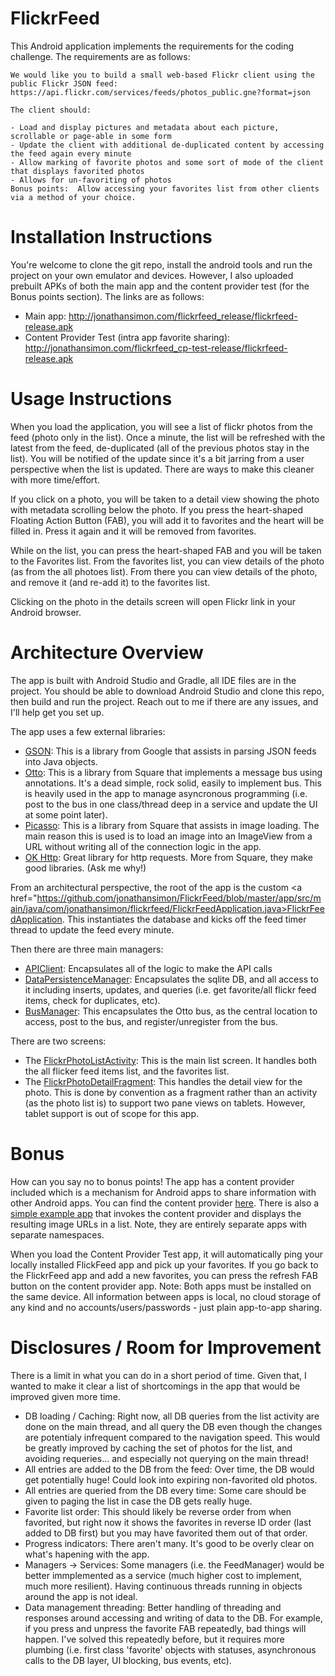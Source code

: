 # FlickrFeed

This Android application implements the requirements for the coding challenge. The requirements are as follows: 

```
We would like you to build a small web-based Flickr client using the public Flickr JSON feed: https://api.flickr.com/services/feeds/photos_public.gne?format=json

The client should:

- Load and display pictures and metadata about each picture, scrollable or page-able in some form
- Update the client with additional de-duplicated content by accessing the feed again every minute
- Allow marking of favorite photos and some sort of mode of the client that displays favorited photos
- Allows for un-favoriting of photos
Bonus points:  Allow accessing your favorites list from other clients via a method of your choice.
```

# Installation Instructions 

You're welcome to clone the git repo, install the android tools and run the project on your own emulator and devices. However, I also uploaded prebuilt APKs of both the main app and the content provider test (for the Bonus points section). The links are as follows: 

 * Main app: <a href="http://jonathansimon.com/flickrfeed_release/flickrfeed-release.apk">http://jonathansimon.com/flickrfeed_release/flickrfeed-release.apk</a>
 * Content Provider Test (intra app favorite sharing): <a href="http://jonathansimon.com/flickrfeed_release/flickrfeed-cp-test-release.apk">http://jonathansimon.com/flickrfeed_cp-test-release/flickrfeed-release.apk</a>

# Usage Instructions 

When you load the application, you will see a list of flickr photos from the feed (photo only in the list). Once a minute, the list will be refreshed with the latest from the feed, de-duplicated (all of the previous photos stay in the list). You will be notified of the update since it's a bit jarring from a user perspective when the list is updated. There are ways to make this cleaner with more time/effort. 

If you click on a photo, you will be taken to a detail view showing the photo with metadata scrolling below the photo. If you press the heart-shaped Floating Action Button (FAB), you will add it to favorites and the heart will be filled in. Press it again and it will be removed from favorites. 

While on the list, you can press the heart-shaped FAB and you will be taken to the Favorites list. From the favorites list, you can view details of the photo (as from the all photoes list). From there you can view details of the photo, and remove it (and re-add it) to the favorites list. 

Clicking on the photo in the details screen will open Flickr link in your Android browser. 

# Architecture Overview

The app is built with Android Studio and Gradle, all IDE files are in the project. You should be able to download Android Studio and clone this repo, then build and run the project. Reach out to me if there are any issues, and I'll help get you set up. 

The app uses a few external libraries: 
 * <a href="https://github.com/google/gson">GSON</a>: This is a library from Google that assists in parsing JSON feeds into Java objects. 
 * <a href="http://square.github.io/otto/">Otto</a>: This is a library from Square that implements a message bus using annotations. It's a dead simple, rock solid, easily to implement bus. This is heavily used in the app to manage asyncronous programming (i.e. post to the bus in one class/thread deep in a service and update the UI at some point later). 
 * <a href="http://square.github.io/Picasso/">Picasso</a>: This is a library from Square that assists in image loading. The main reason this is used is to load an image into an ImageView from a URL without writing all of the connection logic in the app. 
 * <a href="http://square.github.io/okhttp/">OK Http</a>: Great library for http requests. More from Square, they make good libraries. (Ask me why!)
 
From an architectural perspective, the root of the app is the custom <a href="https://github.com/jonathansimon/FlickrFeed/blob/master/app/src/main/java/com/jonathansimon/flickrfeed/FlickrFeedApplication.java>FlickrFeedApplication</a>. This instantiates the database and kicks off the feed timer thread to update the feed every minute. 

Then there are three main managers: 
 * <a href="https://github.com/jonathansimon/FlickrFeed/blob/master/app/src/main/java/com/jonathansimon/flickrfeed/api/ApiClient.java"> APIClient</a>: Encapsulates all of the logic to make the API calls
 * <a href="https://github.com/jonathansimon/FlickrFeed/blob/master/app/src/main/java/com/jonathansimon/flickrfeed/data/DataPersistenceManager.java">DataPersistenceManager</a>: Encapsulates the sqlite DB, and all access to it including inserts, updates, and queries (i.e. get favorite/all flickr feed items, check for duplicates, etc). 
 * <a href="https://github.com/jonathansimon/FlickrFeed/blob/master/app/src/main/java/com/jonathansimon/flickrfeed/messaging/BusManager.java">BusManager</a>: This encapsulates the Otto bus, as the central location to access, post to the bus, and register/unregister from the bus. 
 
There are two screens: 
 * The <a href="https://github.com/jonathansimon/FlickrFeed/blob/master/app/src/main/java/com/jonathansimon/flickrfeed/FlickrPhotoListActivity.java">FlickrPhotoListActivity</a>: This is the main list screen. It handles both the all flicker feed items list, and the favorites list. 
 * The <a href="https://github.com/jonathansimon/FlickrFeed/blob/master/app/src/main/java/com/jonathansimon/flickrfeed/FlickrPhotoDetailFragment.java">FlickrPhotoDetailFragment</a>: This handles the detail view for the photo. This is done by convention as a fragment rather than an activity (as the photo list is) to support two pane views on tablets. However, tablet support is out of scope for this app. 
 
# Bonus
How can you say no to bonus points! The app has a content provider included which is a mechanism for Android apps to share information with other Android apps. You can find the content provider <a href="https://github.com/jonathansimon/FlickrFeed/blob/master/app/src/main/java/com/jonathansimon/flickrfeed/provider/FlickrFeedContentProvider.java">here</a>. There is also a <a href="https://github.com/jonathansimon/FlickrFeed/tree/master/content_provider_test/FlickrFeedContentProviderTest">simple example app</a> that invokes the content provider and displays the resulting image URLs in a list. Note, they are entirely separate apps with separate namespaces. 

When you load the Content Provider Test app, it will automatically ping your locally installed FlickFeed app and pick up your favorites. If you go back to the FlickrFeed app and add a new favorites, you can press the refresh FAB button on the content provider app. Note: Both apps must be installed on the same device. All information between apps is local, no cloud storage of any kind and no accounts/users/passwords - just plain app-to-app sharing. 

# Disclosures / Room for Improvement
There is a limit in what you can do in a short period of time. Given that, I wanted to make it clear a list of shortcomings in the app that would be improved given more time. 

 * DB loading / Caching: Right now, all DB queries from the list activity are done on the main thread, and all query the DB even though the changes are potentialy infrequent compared to the navigation speed. This would be greatly improved by caching the set of photos for the list, and avoiding requeries... and especially not querying on the main thread! 
 * All entries are added to the DB from the feed: Over time, the DB would get potentially huge! Could look into expiring non-favorited old photos. 
 * All entries are queried from the DB every time: Some care should be given to paging the list in case the DB gets really huge. 
 * Favorite list order: This should likely be reverse order from when favorited, but right now it shows the favorites in reverse ID order (last added to DB first) but you may have favorited them out of that order. 
 * Progress indicators: There aren't many. It's good to be overly clear on what's hapening with the app. 
 * Managers -> Services: Some managers (i.e. the FeedManager) would be better immplemented as a service (much higher cost to implement, much more resilient). Having continuous threads running in objects around the app is not ideal. 
 * Data management threading: Better handling of threading and responses around accessing and writing of data to the DB. For example, if you press and unpress the favorite FAB repeatedly, bad things will happen. I've solved this repeatedly before, but it requires more plumbing (i.e. first class 'favorite' objects with statuses, asynchronous calls to the DB layer, UI blocking, bus events, etc). 
 


 


